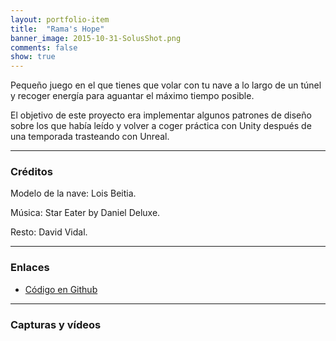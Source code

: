 ```yaml
---
layout: portfolio-item
title:  "Rama's Hope"
banner_image: 2015-10-31-SolusShot.png
comments: false
show: true
---
```


Pequeño juego en el que tienes que volar con tu nave a lo largo de un túnel y recoger energía para aguantar el máximo tiempo posible.

El objetivo de este proyecto era implementar algunos patrones de diseño sobre los que había leído y volver a coger práctica con Unity después de una temporada trasteando con Unreal.

---

### Créditos
Modelo de la nave: Lois Beitia.

Música: Star Eater by Daniel Deluxe.

Resto: David Vidal.

---

### Enlaces
* [Código en Github](https://github.com/txotxopue/RamasHope)

---

### Capturas y vídeos